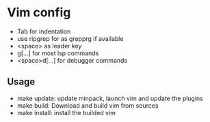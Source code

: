 # Vim config

- Tab for indentation
- use ripgrep for as grepprg if available
- \<space\> as leader key
- g[...] for most lsp commands
- \<space\>d[...] for debugger commands

## Usage
- make update: update minpack, launch vim and update the plugins
- make build: Download and build vim from sources
- make install: install the builded vim

